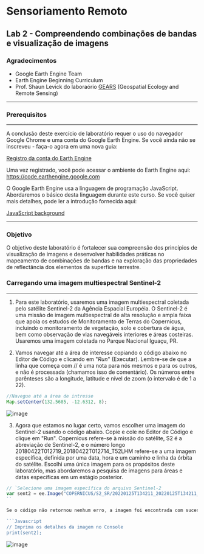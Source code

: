 
# Sensoriamento Remoto
Lab 2 - Compreendendo combinações de bandas e visualização de imagens
--------------

### Agradecimentos
- Google Earth Engine Team
- Earth Engine Beginning Curriculum
- Prof. Shaun Levick do laboraório [GEARS](https://www.gears-lab.com)  (Geospatial Ecology and Remote Sensing) 

------

### Prerequisitos
-------------
A conclusão deste exercício de laboratório requer o uso do navegador Google Chrome e uma conta do Google Earth Engine. Se você ainda não se inscreveu - faça-o agora em uma nova guia:

[Registro da conta do Earth Engine](https://signup.earthengine.google.com/)

Uma vez registrado, você pode acessar o ambiente do Earth Engine aqui: https://code.earthengine.google.com

O Google Earth Engine usa a linguagem de programação JavaScript. Abordaremos o básico desta linguagem durante este curso. Se você quiser mais detalhes, pode ler a introdução fornecida aqui:

[JavaScript background](https://developers.google.com/earth-engine/tutorials/tutorials)

------------------------------------------------------------------------

### Objetivo
O objetivo deste laboratório é fortalecer sua compreensão dos princípios de visualização de imagens e desenvolver habilidades práticas no mapeamento de combinações de bandas e na exploração das propriedades de reflectância dos elementos da superfície terrestre.


### Carregando uma imagem multiespectral Sentinel-2
---------
1. Para este laboratório, usaremos uma imagem multiespectral coletada pelo satélite Sentinel-2 da Agência Espacial Européia. O Sentinel-2 é uma missão de imagem multiespectral de alta resolução e ampla faixa que apoia os estudos de Monitoramento de Terras do Copernicus, incluindo o monitoramento de vegetação, solo e cobertura de água, bem como observação de vias navegáveis interiores e áreas costeiras. Usaremos uma imagem coletada no Parque Nacional Iguaçu, PR.

2. Vamos navegar até a área de interesse copiando o código abaixo no Editor de Código e clicando em "_Run_" (Executar). Lembre-se de que a linha que começa com // é uma nota para nós mesmos e para os outros, e não é processada (chamamos isso de comentário). Os números entre parênteses são a longitude, latitude e nível de zoom (o intervalo é de 1 a 22). 

```Javascript
//Navegue até a área de intresse
Map.setCenter(132.5685, -12.6312, 8);
```
![image](https://user-images.githubusercontent.com/41900626/171919936-de4802ae-6f9a-466b-90e6-5a9187975466.png)

3. Agora que estamos no lugar certo, vamos escolher uma imagem do Sentinel-2 usando o código abaixo. Copie e cole no Editor de Código e clique em "Run". Copernicus refere-se à missão do satélite, S2 é a abreviação de Sentinel-2, e o número longo 20180422T012719_20180422T012714_T52LHM refere-se a uma imagem específica, definida por uma data, hora e um caminho e linha da órbita do satélite. Escolhi uma única imagem para os propósitos deste laboratório, mas abordaremos a pesquisa de imagens para áreas e datas específicas em um estágio posterior.

```Javascript
// `Selecione uma imagem específica do arquivo Sentinel-2
var sent2 = ee.Image("COPERNICUS/S2_SR/20220125T134211_20220125T134211_T21KZQ");
``

Se o código não retornou nenhum erro, a imagem foi encontrada com sucesso no arquivo. Para verificar novamente, vamos executar a linha abaixo para imprimir as informações da imagem (metadados) no Console. Depois que as informações forem carregadas no Console, você poderá clicar nas pequenas setas suspensas ao lado de "Imagem" e "bandas" para ver mais detalhes sobre a estrutura da banda e o formato de nomenclatura.

```Javascript
// Imprima os detalhes da imagem no Console
print(sent2);
```
![image](https://user-images.githubusercontent.com/41900626/171924580-4d4503b0-11c4-451c-875c-9239a9722dd8.png)




